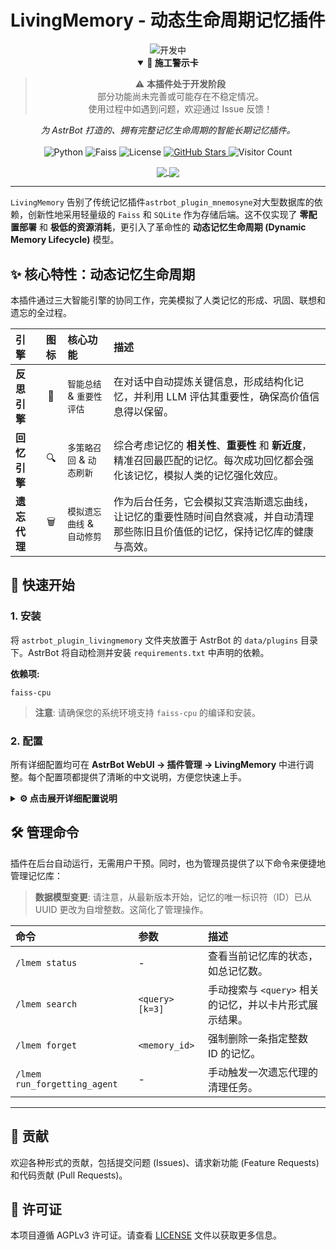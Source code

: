 # LivingMemory - 动态生命周期记忆插件


<div align="center">

<img src="https://img.shields.io/badge/状态-开发中-critical?style=for-the-badge&logo=github" alt="开发中" />

<details open>
<summary><strong>🚧 施工警示卡</strong></summary>

> ⚠️ **本插件处于开发阶段**  
> 部分功能尚未完善或可能存在不稳定情况。  
> 使用过程中如遇到问题，欢迎通过 Issue 反馈！

</details>

</div>


<p align="center">
  <i>为 AstrBot 打造的、拥有完整记忆生命周期的智能长期记忆插件。</i>
  <br><br>
  <!-- 技术徽章 -->
  <img src="https://img.shields.io/badge/Python-3.8+-blue.svg" alt="Python">
  <img src="https://img.shields.io/badge/Faiss-CPU-orange.svg" alt="Faiss">
  <img src="https://img.shields.io/github/license/lxfight/astrbot_plugin_livingmemory?style=flat-square&color=green" alt="License">
  <!-- GitHub 统计 -->
  <a href="https://github.com/lxfight/astrbot_plugin_livingmemory">
    <img src="https://img.shields.io/github/stars/lxfight/astrbot_plugin_livingmemory?style=social" alt="GitHub Stars">
  </a>
  <!-- 访客计数器 -->
  <img src="https://komarev.com/ghpvc/?username=lxfight&repo=astrbot_plugin_livingmemory&color=blueviolet" alt="Visitor Count">
</p>

<p align="center">
  <a href="https://github.com/anuraghazra/github-readme-stats">
    <img align="center" src="https://github-readme-stats.vercel.app/api?username=lxfight&show_icons=true&theme=radical&rank_icon=github" />
  </a>
  <a href="https://github.com/anuraghazra/github-readme-stats">
    <img align="center" src="https://github-readme-stats.vercel.app/api/top-langs/?username=lxfight&layout=compact&theme=radical" />
  </a>
</p>

---

`LivingMemory` 告别了传统记忆插件`astrbot_plugin_mnemosyne`对大型数据库的依赖，创新性地采用轻量级的 `Faiss` 和 `SQLite` 作为存储后端。这不仅实现了 **零配置部署** 和 **极低的资源消耗**，更引入了革命性的 **动态记忆生命周期 (Dynamic Memory Lifecycle)** 模型。

## ✨ 核心特性：动态记忆生命周期

本插件通过三大智能引擎的协同工作，完美模拟了人类记忆的形成、巩固、联想和遗忘的全过程。

| 引擎 | 图标 | 核心功能 | 描述 |
| :--- | :---: | :--- | :--- |
| **反思引擎** | 🧠 | `智能总结` & `重要性评估` | 在对话中自动提炼关键信息，形成结构化记忆，并利用 LLM 评估其重要性，确保高价值信息得以保留。 |
| **回忆引擎** | 🔍 | `多策略召回` & `动态刷新` | 综合考虑记忆的 **相关性**、**重要性** 和 **新近度**，精准召回最匹配的记忆。每次成功回忆都会强化该记忆，模拟人类的记忆强化效应。 |
| **遗忘代理** | 🗑️ | `模拟遗忘曲线` & `自动修剪` | 作为后台任务，它会模拟艾宾浩斯遗忘曲线，让记忆的重要性随时间自然衰减，并自动清理那些陈旧且价值低的记忆，保持记忆库的健康与高效。 |

## 🚀 快速开始

### 1. 安装

将 `astrbot_plugin_livingmemory` 文件夹放置于 AstrBot 的 `data/plugins` 目录下。AstrBot 将自动检测并安装 `requirements.txt` 中声明的依赖。

**依赖项:**
```
faiss-cpu
```
> **注意**: 请确保您的系统环境支持 `faiss-cpu` 的编译和安装。

### 2. 配置

所有详细配置均可在 **AstrBot WebUI -> 插件管理 -> LivingMemory** 中进行调整。每个配置项都提供了清晰的中文说明，方便您快速上手。

<details>
<summary><strong>⚙️ 点击展开详细配置说明</strong></summary>

#### Provider 设置
- **Embedding Provider ID**: 用于生成向量的 Embedding Provider。留空则自动使用第一个加载的向量服务。
- **LLM Provider ID**: 用于总结和评估记忆的 LLM Provider。留空则使用 AstrBot 的默认 LLM 服务。
- **Timezone**: 用于解析和显示时间的时区。默认为 `Asia/Shanghai`。

#### 回忆引擎 (Recall Engine)
- **top_k**: 单次检索返回的记忆数量。
- **recall_strategy**: 召回策略。`similarity` (仅相似度) 或 `weighted` (综合加权)。
- **权重配置**: 当使用 `weighted` 策略时，可自由调整 **相似度**、**重要性** 和 **新近度** 的权重。

#### 过滤设置 (Filtering Settings)
- **use_persona_filtering**: 开启后，只会召回和总结与当前人格相关的记忆。
- **use_session_filtering**: 开启后，每个会话的记忆将是独立的。

#### 反思引擎 (Reflection Engine)
- **summary_trigger_rounds**: 触发对话历史总结的对话轮次。
- **importance_threshold**: 记忆重要性得分的最低阈值。
- **summary_prompt / evaluation_prompt**: 可自定义用于指导 LLM 进行总结和评估的提示。

#### 遗忘代理 (Forgetting Agent)
- **enabled**: 是否启用自动遗忘。
- **check_interval_hours**: 遗忘代理的运行周期（小时）。
- **retention_days**: 记忆的最长无条件保留天数。
- **importance_decay_rate**: 重要性得分的每日衰减率。

</details>

## 🛠️ 管理命令

插件在后台自动运行，无需用户干预。同时，也为管理员提供了以下命令来便捷地管理记忆库：

> **数据模型变更**: 请注意，从最新版本开始，记忆的唯一标识符（ID）已从 UUID 更改为自增整数。这简化了管理操作。

| 命令 | 参数 | 描述 |
| :--- | :--- | :--- |
| `/lmem status` | - | 查看当前记忆库的状态，如总记忆数。 |
| `/lmem search` | `<query> [k=3]` | 手动搜索与 `<query>` 相关的记忆，并以卡片形式展示结果。 |
| `/lmem forget` | `<memory_id>` | 强制删除一条指定整数 ID 的记忆。 |
| `/lmem run_forgetting_agent` | - | 手动触发一次遗忘代理的清理任务。 |

---

## 🤝 贡献

欢迎各种形式的贡献，包括提交问题 (Issues)、请求新功能 (Feature Requests) 和代码贡献 (Pull Requests)。

## 📄 许可证

本项目遵循 AGPLv3 许可证。请查看 [LICENSE](LICENSE) 文件以获取更多信息。
